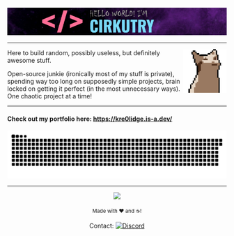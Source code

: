 ![Hi! I'm Cirkutry.](images/name.png)

---

<img align='right' src="images/cat-aaa.gif">

Here to build random, possibly useless, but definitely awesome stuff.

Open-source junkie (ironically most of my stuff is private), spending way too long on supposedly simple projects, brain locked on getting it perfect (in the most unnecessary ways). One chaotic project at a time!

---

#### Check out my portfolio here: https://kre0lidge.is-a.dev/

<div align="center">

<picture>
  <source media="(prefers-color-scheme: dark)" srcset="https://raw.githubusercontent.com/Cirkutry/Cirkutry/output/github-contribution-grid-snake-dark.svg">
  <source media="(prefers-color-scheme: light)" srcset="https://raw.githubusercontent.com/Cirkutry/Cirkutry/output/github-contribution-grid-snake.svg">
  <img alt="GitHub contribution grid - snake animation!" src="https://raw.githubusercontent.com/Cirkutry/Cirkutry/output/github-contribution-grid-snake.svg">
</picture>

---

<!-- Base views from previous counter -->
![](https://komarev.com/ghpvc/?username=cirkutry&style=for-the-badge&color=red&base=440)

<small> Made with ❤ and ☕! </small>

Contact: [![Discord]( https://img.shields.io/badge/DISCORD-7289da)](https://discord.com/users/787898769467375677)

</div>
